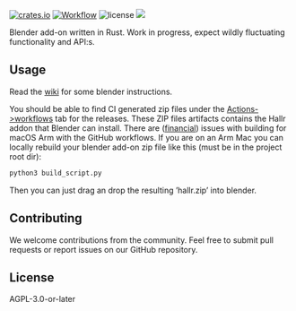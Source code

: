 [![crates.io](https://img.shields.io/crates/v/hallr.svg)](https://crates.io/crates/hallr)
[![Workflow](https://github.com/eadf/hallr/workflows/Rust/badge.svg)](https://github.com/eadf/hallr.rs/workflows/Rust/badge.svg)
![license](https://img.shields.io/crates/l/hallr)
[![](https://img.shields.io/static/v1?label=Sponsor&message=%E2%9D%A4&logo=GitHub&color=%23fe8e86)](https://github.com/sponsors/eadf)

Blender add-on written in Rust. Work in progress, expect wildly fluctuating functionality and API:s.

## Usage
Read the [wiki](https://github.com/eadf/hallr/wiki) for some blender instructions. 

You should be able to find CI generated zip files under the [Actions->workflows](https://github.com/eadf/hallr/actions) tab for the releases.
These ZIP files artifacts contains the Hallr addon that Blender can install. 
There are ([financial](https://github.blog/2023-10-02-introducing-the-new-apple-silicon-powered-m1-macos-larger-runner-for-github-actions/#new-macos-runner-pricing)) issues with building for macOS Arm with the GitHub workflows. 
If you are on an Arm Mac you can locally rebuild your blender add-on zip file like this (must be in the project root dir):
```bash
python3 build_script.py
```
Then you can just drag an drop the resulting ’hallr.zip’ into blender.

## Contributing

We welcome contributions from the community. 
Feel free to submit pull requests or report issues on our GitHub repository.

## License
AGPL-3.0-or-later
